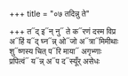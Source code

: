 +++
title = "०७ तदिन्नु ते"

+++
त᳓द् इ᳓न् नु᳓ ते क᳓रणं दस्म विप्र  
अ᳓हिं य᳓द् घ्न᳓न्न् ओ᳓जो अ᳓त्रा᳓मिमीथाः  
शु᳓ष्णस्य चित् प᳓रि माया᳓ अगृभ्णाः  
प्रपित्वं᳓ य᳓न्न् अ᳓प द᳓स्यूँर् असेधः
